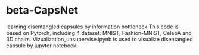 # beta-CapsNet
learning disentangled capsules by information bottleneck
This code is based on Pytorch, including 4 dataset: MNIST, Fashion-MNIST, CelebA and 3D chairs.
Vizualization_unsupervise.ipynb is used to visualize disentangled capsule by jupyter notebook.
